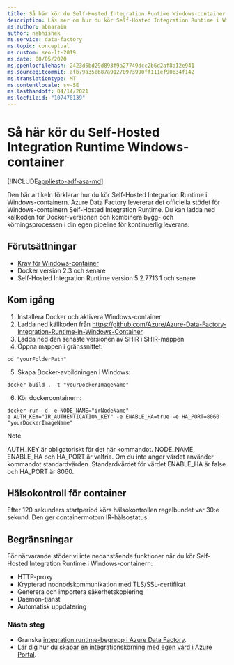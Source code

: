 ```yaml
---
title: Så här kör du Self-Hosted Integration Runtime Windows-container
description: Läs mer om hur du kör Self-Hosted Integration Runtime i Windows-containern.
ms.author: abnarain
author: nabhishek
ms.service: data-factory
ms.topic: conceptual
ms.custom: seo-lt-2019
ms.date: 08/05/2020
ms.openlocfilehash: 2423d6bd29d893f9a27749dcc2b6d2af8a12e941
ms.sourcegitcommit: afb79a35e687a91270973990ff111ef90634f142
ms.translationtype: MT
ms.contentlocale: sv-SE
ms.lasthandoff: 04/14/2021
ms.locfileid: "107478139"
---
```

# <a name="how-to-run-self-hosted-integration-runtime-in-windows-container"></a>Så här kör du Self-Hosted Integration Runtime Windows-container

[!INCLUDE[appliesto-adf-asa-md](includes/appliesto-adf-xxx-md.md)]

Den här artikeln förklarar hur du kör Self-Hosted Integration Runtime i Windows-containern.
Azure Data Factory levererar det officiella stödet för Windows-containern Self-Hosted Integration Runtime. Du kan ladda ned källkoden för Docker-versionen och kombinera bygg- och körningsprocessen i din egen pipeline för kontinuerlig leverans. 

## <a name="prerequisites"></a>Förutsättningar 
- [Krav för Windows-container](/virtualization/windowscontainers/deploy-containers/system-requirements)
- Docker version 2.3 och senare 
- Self-Hosted Integration Runtime version 5.2.7713.1 och senare 
## <a name="get-started"></a>Kom igång 
1.  Installera Docker och aktivera Windows-container 
2.  Ladda ned källkoden från https://github.com/Azure/Azure-Data-Factory-Integration-Runtime-in-Windows-Container
3.  Ladda ned den senaste versionen av SHIR i SHIR-mappen 
4.  Öppna mappen i gränssnittet: 
```console
cd "yourFolderPath"
```

5.  Skapa Docker-avbildningen i Windows: 
```console
docker build . -t "yourDockerImageName" 
```
6.  Kör dockercontainern: 
```console
docker run -d -e NODE_NAME="irNodeName" -e AUTH_KEY="IR_AUTHENTICATION_KEY" -e ENABLE_HA=true -e HA_PORT=8060 "yourDockerImageName"    
```
> [!NOTE]
> AUTH_KEY är obligatoriskt för det här kommandot. NODE_NAME, ENABLE_HA och HA_PORT är valfria. Om du inte anger värdet använder kommandot standardvärden. Standardvärdet för värdet ENABLE_HA är false och HA_PORT är 8060.

## <a name="container-health-check"></a>Hälsokontroll för container 
Efter 120 sekunders startperiod körs hälsokontrollen regelbundet var 30:e sekund. Den ger containermotorn IR-hälsostatus. 

## <a name="limitations"></a>Begränsningar
För närvarande stöder vi inte nedanstående funktioner när du kör Self-Hosted Integration Runtime i Windows-containern:
- HTTP-proxy 
- Krypterad nodnodskommunikation med TLS/SSL-certifikat 
- Generera och importera säkerhetskopiering 
- Daemon-tjänst 
- Automatisk uppdatering 

### <a name="next-steps"></a>Nästa steg
- Granska [integration runtime-begrepp i Azure Data Factory](./concepts-integration-runtime.md).
- Lär dig hur [du skapar en integrationskörning med egen värd i Azure Portal](./create-self-hosted-integration-runtime.md).